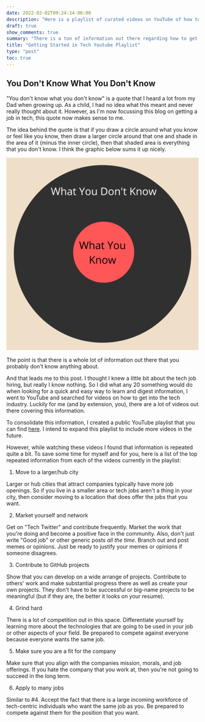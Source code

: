 ```yaml
---
date: 2022-02-02T09:24:14-06:00
description: "Here is a playlist of curated videos on YouTube of how to get a job in tech"
draft: true
show_comments: true
summary: "There is a ton of information out there regarding how to get a job in technology. As an attempt to consolidate that, I'm going to be starting a YouTube playlist of videos that are of high quality on how to get a job in tech."
title: "Getting Started in Tech Youtube Playlist"
type: "post"
toc: true
---
```


## You Don't Know What You Don't Know

"You don't know what you don't know" is a quote that I heard a lot from my Dad when growing up. As a child, I had no idea what this meant and never really thought about it. However, as I'm now focussing this blog on getting a job in tech, this quote now makes sense to me.

The idea behind the quote is that if you draw a circle around what you know or feel like you know, then draw a larger circle around that one and shade in the area of it (minus the inner circle), then that shaded area is everything that you don't know. I think the graphic below sums it up nicely.

![You Don't Know What You Don't Know Image](images/you-dont-know-what-you-dont-know.png)

The point is that there is a whole lot of information out there that you probably don't know anything about.

And that leads me to this post. I thought I knew a little bit about the tech job hiring, but really I know nothing. So I did what any 20 something would do when looking for a quick and easy way to learn and digest information, I went to YouTube and searched for videos on how to get into the tech industry. Luckily for me (and by extension, you), there are a lot of videos out there covering this information.

To consolidate this information, I created a public YouTube playlist that you can find [here](https://www.youtube.com/playlist?list=PLv2eYAalzbJfJ-piMG5DlQ74eeuN2gicb). I intend to expand this playlist to include more videos in the future.

However, while watching these videos I found that information is repeated quite a bit. To save some time for myself and for you, here is a list of the top repeated information from each of the videos currently in the playlist:

1. Move to a larger/hub city

Larger or hub cities that attract companies typically have more job openings. So if you live in a smaller area or tech jobs aren't a thing in your city, then consider moving to a location that does offer the jobs that you want.

2. Market yourself and network

Get on "Tech Twitter" and contribute frequently. Market the work that you're doing and become a positive face in the community. Also, don't just write "Good job" or other generic posts *all the time*. Branch out and post memes or opinions. Just be ready to justify your memes or opinions if someone disagrees.

3. Contribute to GitHub projects

Show that you can develop on a wide arrange of projects. Contribute to others' work and make substantial progress there as well as create your own projects. They don't have to be successful or big-name projects to be meaningful (but if they are, the better it looks on your resume).

4. Grind hard

There is a lot of competition out in this space. Differentiate yourself by learning more about the technologies that are going to be used in your job or other aspects of your field. Be prepared to compete against everyone because everyone wants the same job.

5. Make sure you are a fit for the company

Make sure that you align with the companies mission, morals, and job offerings. If you hate the company that you work at, then you're not going to succeed in the long term.

6. Apply to many jobs

Similar to \#4. Accept the fact that there is a large incoming workforce of tech-centric individuals who want the same job as you. Be prepared to compete against them for the position that you want.
